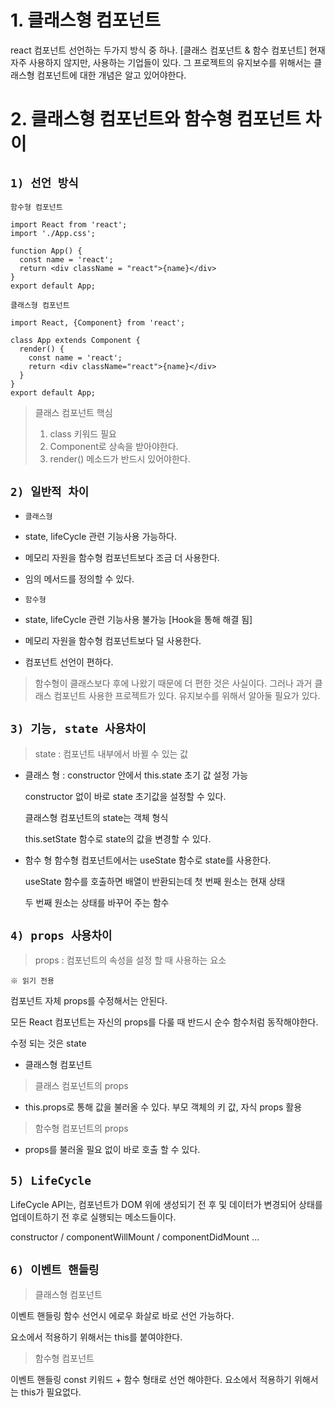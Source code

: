 # 1. 클래스형 컴포넌트
react 컴포넌트 선언하는 두가지 방식 중 하나. [클래스 컴포넌트 & 함수 컴포넌트]
현재 자주 사용하지 않지만, 사용하는 기업들이 있다. 그 프로젝트의 유지보수를 위해서는 클래스형 컴포넌트에 대한 개념은 알고 있어야한다.

# 2. 클래스형 컴포넌트와 함수형 컴포넌트 차이

## `1) 선언 방식`

`함수형 컴포넌트`

```
import React from 'react';
import './App.css';

function App() {
  const name = 'react';
  return <div className = "react">{name}</div>
}
export default App;
```


`클래스형 컴포넌트`
```
import React, {Component} from 'react';

class App extends Component {
  render() {
    const name = 'react';
    return <div className="react">{name}</div>
  }
}
export default App;
```
>클래스 컴포넌트 핵심
>1. class 키워드 필요
>2. Component로 상속을 받아야한다.
>3. render() 메소드가 반드시 있어야한다.

## `2) 일반적 차이`
* `클래스형`
* state, lifeCycle 관련 기능사용 가능하다.

* 메모리 자원을 함수형 컴포넌트보다 조금 더 사용한다.

* 임의 메서드를 정의할 수 있다.


* `함수형`
* state, lifeCycle 관련 기능사용 불가능 [Hook을 통해 해결 됨]

* 메모리 자원을 함수형 컴포넌트보다 덜 사용한다.

* 컴포넌트 선언이 편하다.

>함수형이 클래스보다 후에 나왔기 때문에 더 편한 것은 사실이다. 그러나 과거 클래스 컴포넌트 사용한 프로젝트가 있다. 유지보수를 위해서 알아둘 필요가 있다.

## `3) 기능, state 사용차이`
> state : 컴포넌트 내부에서 바뀔 수 있는 값

- 클래스 형 : constructor 안에서 this.state 초기 값 설정 가능

    constructor 없이 바로 state 초기값을 설정할 수 있다.

    클래스형 컴포넌트의 state는 객체 형식

    this.setState 함수로 state의 값을 변경할 수 있다.

- 함수 형
    함수형 컴포넌트에서는 useState 함수로 state를 사용한다.

    useState 함수를 호출하면 배열이 반환되는데 첫 번째 원소는 현재 상태

    두 번째 원소는 상태를 바꾸어 주는 함수

## `4) props 사용차이`
>props : 컴포넌트의 속성을 설정 할 때 사용하는 요소

``` 
※ 읽기 전용
```

컴포넌트 자체 props를 수정해서는 안된다.

모든 React 컴포넌트는 자신의 props를 다룰 때 반드시 순수 함수처럼 동작해야한다.

수정 되는 것은 state

* 클래스형 컴포넌트

> 클래스 컴포넌트의 props
- this.props로 통해 값을 불러올 수 있다.
부모 객체의 키 값, 자식 props 활용

> 함수형 컴포넌트의 props
- props를 불러올 필요 없이 바로 호출 할 수 있다.

## `5) LifeCycle`
LifeCycle API는, 컴포넌트가 DOM 위에 생성되기 전 후 및 데이터가 변경되어
상태를 업데이트하기 전 후로 실행되는 메소드들이다.

constructor / componentWillMount / componentDidMount ...


## `6) 이벤트 핸들링`
> 클래스형 컴포넌트

이벤트 핸들링 함수 선언시 에로우 화살로 바로 선언 가능하다.

요소에서 적용하기 위해서는 this를 붙여야한다.

> 함수형 컴포넌트

이벤트 핸들링 const 키워드 + 함수 형태로 선언 해야한다.
요소에서 적용하기 위해서는 this가 필요없다.